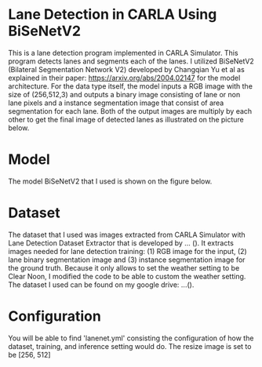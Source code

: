 # Lane Detection in CARLA Using BiSeNetV2
This is a lane detection program implemented in CARLA Simulator. This program detects lanes and segments each of the lanes. I utilized BiSeNetV2 (Bilateral Segmentation Network V2) developed by Changqian Yu et al as explained in their paper: https://arxiv.org/abs/2004.02147 for the model architecture. For the data type itself, the model inputs a RGB image with the size of (256,512,3) and outputs a binary image consisting of lane or non lane pixels and a instance segmentation image that consist of area segmentation for each lane. Both of the output images are multiply by each other to get the final image of detected lanes as illustrated on the picture below.
# Model
The model BiSeNetV2 that I used is shown on the figure below.
# Dataset
The dataset that I used was images extracted from CARLA Simulator with Lane Detection Dataset Extractor that is developed by ... (). It extracts images needed for lane detection training: (1) RGB image for the input, (2) lane binary segmentation image and (3) instance segmentation image for the ground truth. Because it only allows to set the weather setting to be Clear Noon, I modified the code to be able to custom the weather setting. The dataset I used can be found on my google drive: ...().
# Configuration
You will be able to find 'lanenet.yml' consisting the configuration of how the dataset, training, and inference setting would do. The resize image is set to be [256, 512]
